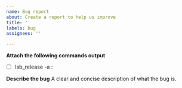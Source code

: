 ```yaml
---
name: Bug report
about: Create a report to help us improve
title: ''
labels: bug
assignees: ''

---
```


**Attach the following commands output**

- [ ] lsb_release -a :

**Describe the bug**
A clear and concise description of what the bug is.
